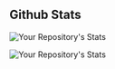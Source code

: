 

##  Github Stats

![Your Repository's Stats](https://github-readme-stats.vercel.app/api?username=Anestis-K&show_icons=true)

![Your Repository's Stats](https://github-readme-stats.vercel.app/api/top-langs/?username=Anestis-K&theme=blue-green)




